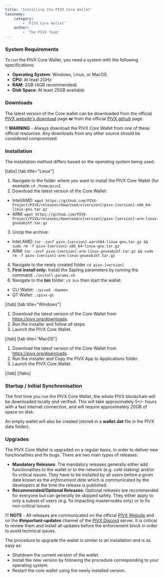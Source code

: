 ```yaml
---
title: 'Installing the PIVX Core Wallet'
taxonomy:
    category:
        - 'PIVX Core Wallet'
    author:
        - 'The PIVX Team'
---
```


### System Requirements

To run the PIVX Core Wallet, you need a system with the following specifications:
* **Operating System**: Windows, Linux, or MacOS
* **CPU**: At least 2GHz
* **RAM**: 2GB (4GB recommended)
* **Disk Space**: At least 25GB available

### Downloads

The latest version of the Core wallet can be downloaded from the official [PIVX website's download](https://pivx.org/downloads) page **or** from the official [PIVX github](https://github.com/PIVX-Project/PIVX/releases/latest) page.

!! **WARNING** - Always download the PIVX Core Wallet from one of these official resources.  Any downloads from any other source should be considered compromized.

### Installation
The installation method differs based on the operating system being used.

[tabs]
[tab title="Linux"]
1. Navigate to the folder where you want to install the PIVX Core Wallet (for example `cd /home/pivx`)  
2. Download the latest version of the Core Wallet:  
  * Intel/AMD: `wget https://github.com/PIVX-Project/PIVX/releases/download/v[version]/pivx-[version]-x86_64-linux-gnu.tar.gz`  
  * ARM: `wget https://github.com/PIVX-Project/PIVX/releases/download/v[version]/pivx-[version]-arm-linux-gnueabihf.tar.gz`  
3. Unzip the archive:
  * Intel.AMD: `tar -zxvf pivx-[version]-aarch64-linux-gnu.tar.gz && sudo rm -f pivx-[version]-x86_64-linux-gnu.tar.gz`  
  * ARM:  `tar -zxvf pivx-[version]-arm-linux-gnueabihf.tar.gz && sudo rm -f pivx-[version]-arm-linux-gnueabihf.tar.gz`  
4. Navigate to the newly created folder `cd pivx-[version]`  
5. **First install only:** Install the Sapling parameters by running the command `./install-params.sh`  
6. Navigate to the **_bin_** folder: `cd bin` then start the wallet:
  * CLI Wallet: `./pivxd -daemon` 
  * QT Wallet: `./pivx-qt`   

[/tab]
[tab title="Windows"]
1. Download the latest version of the Core Wallet from https://pivx.org/downloads.
2. Run the installer and follow all steps.
3. Launch the PIVX Core Wallet.

[/tab]
[tab title="MacOS"]
1. Download the latest version of the Core Wallet from https://pivx.org/downloads.
2. Run the installer and Copy the PIVX App to Applications folder.
3. Launch the PIVX Core Wallet.

[/tab]
[/tabs]

### Startup / Initial Synchronisation

The first time you run the PIVX Core Wallet, the whole PIVX blockchain will be downloaded locally and verified. This will take approximately 5+/- hours with a fast internet connection, and will require approximately 20GB of space on disk.

An empty wallet will also be created (stored in a **wallet.dat** file in the PIVX data folder).

### Upgrades

The PIVX Core Wallet is upgraded on a regular basis, in order to deliver new functionalities and fix bugs. There are two main types of releases:
* **Mandatory Releases**: The mandatory releases generally either add functionalities to the wallet or to the network (e.g. cold staking) and/or fix critical issues. They have to be installed by all users before a given date known as the _enforcement date_ which is communicated by the developers at the time the release is published.
* **Recommended/Optional Releases**: Optional releases are recommended for everyone but can generally be skipped safely. They either apply to only a subset of users (e.g. fix impacting masternodes only) or to fix non-critical issues.

!!! **NOTE** - All releases are communicated on the official [PIVX Website](https://pivx.org) and on the **#important-updates** channel of the [PIVX Discord](https://discord.pivx.org) server. It is critical to review them and install all updates before the enforcement block in order to avoid technical issues.

The procedure to upgrade the wallet is similar to an installation and is as easy as:
* Shutdown the current version of the wallet.
* Install the new version by following the procedure corresponding to your operating system.
* Restart the core wallet using the newly installed version.